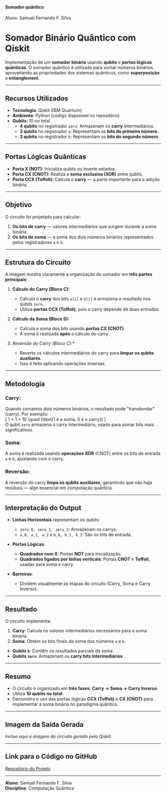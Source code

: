 #### Somador quântico 

Aluno: Samuel Fernando F. Silva  

 

# **Somador Binário Quântico com Qiskit**

Implementação de um **somador binário** usando **qubits** e **portas lógicas quânticas**. O somador quântico é utilizado para somar números binários, aproveitando as propriedades dos sistemas quânticos, como **superposição** e **entanglement**.

---

## **Recursos Utilizados**

- **Tecnologia**: Qiskit (IBM Quantum)  
- **Ambiente**: Python (código disponível no repositório)  
- **Qubits**: 10 no total  
   - **4 qubits** no registrador `zero`: Armazenam os **carry** intermediários.  
   - **3 qubits** no registrador `a`: Representam os **bits do primeiro número**.  
   - **3 qubits** no registrador `b`: Representam os **bits do segundo número**.

---

## **Portas Lógicas Quânticas**

- **Porta X (NOT):** Inicializa qubits ou inverte estados.  
- **Porta CX (CNOT):** Realiza a **soma exclusiva (XOR)** entre qubits.  
- **Porta CCX (Toffoli):** Calcula o **carry** — a parte importante para a adição binária.

---

## **Objetivo**

O circuito foi projetado para calcular:

1. **Os bits de carry** — valores intermediários que surgem durante a soma binária.  
2. **Os bits de soma** — a soma dos dois números binários representados pelos registradores `a` e `b`.

---

## **Estrutura do Circuito**

A imagem mostra claramente a organização do somador em **três partes principais**:

1. **Cálculo do Carry (Bloco C):**
   - Calcula o **carry** dos bits `a[i]` e `b[i]` e armazena o resultado nos qubits `zero`.
   - Utiliza **portas CCX (Toffoli)**, pois o carry depende de duas entradas.

2. **Cálculo da Soma (Bloco S):**
   - Calcula a soma dos bits usando **portas CX (CNOT)**.  
   - A soma é realizada **após** o cálculo do carry.

3. **Reversão do Carry (Bloco C*):**
   - Reverte os cálculos intermediários do carry para **limpar os qubits auxiliares**.  
   - Isso é feito aplicando operações inversas.

---

## **Metodologia**

### **Carry:**
Quando somamos dois números binários, o resultado pode "transbordar" (carry). Por exemplo:  
\[
1 + 1 = 10 \quad (\text{1 é a soma, 0 é o carry})
\]  
O qubit `zero` armazena o carry intermediário, usado para somar bits mais significativos.

### **Soma:**
A soma é realizada usando **operações XOR** (CNOT) entre os bits de entrada `a` e `b`, ajustando com o carry.

### **Reversão:**
A reversão do carry **limpa os qubits auxiliares**, garantindo que não haja resíduos — algo essencial em computação quântica.

---

## **Interpretação do Output**

- **Linhas Horizontais** representam os qubits:  
   - `zero_0, zero_1, zero_2`: Armazenam os carrys.  
   - `a_0, a_1, a_2` e `b_0, b_1, b_2`: São os bits de entrada.

- **Portas Lógicas**:  
   - **Quadrados com X**: Portas **NOT** para inicialização.  
   - **Quadrados ligados por linhas verticais**: Portas **CNOT** e **Toffoli**, usadas para soma e carry.

- **Barreiras**:  
   - Dividem visualmente as etapas do circuito (Carry, Soma e Carry Inverso).

---

## **Resultado**

O circuito implementa:

1. **Carry**: Calcula os valores intermediários necessários para a soma binária.  
2. **Soma**: Obtém os bits finais da soma dos números `a` e `b`.

- **Qubits `b`**: Contêm os resultados parciais da soma.  
- **Qubits `zero`**: Armazenam os **carry bits intermediários**.

---

## **Resumo**

- O circuito é organizado em **três fases**: **Carry → Soma → Carry Inverso**.  
- Utiliza **10 qubits no total**.  
- Demonstra o uso das portas lógicas **CCX (Toffoli)** e **CX (CNOT)** para implementar a soma binária no paradigma quântico.  

---

## **Imagem da Saída Gerada**
*Inclua aqui a imagem do circuito gerado pelo Qiskit.*

---

## **Link para o Código no GitHub**

[Repositório do Projeto](#)  

---

**Aluno**: Samuel Fernando F. Silva  
**Disciplina**: Computação Quântica
 
 
